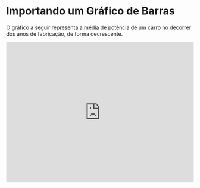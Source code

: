 # Importando um Gráfico de Barras

O gráfico a seguir representa a média de potência de um carro no decorrer dos anos de fabricação, de forma decrescente.

<iframe width="100%" height="375" frameborder="0"
  src="https://observablehq.com/embed/a2c7996af985784f?cells=bar_chart"></iframe>
